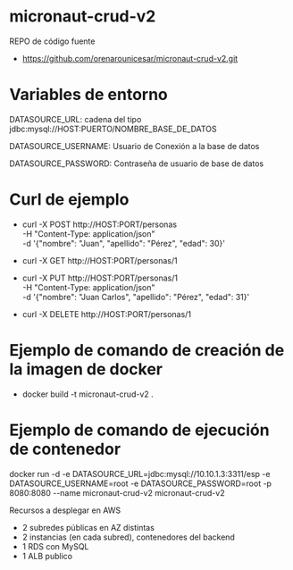 # micronaut-crud-v2

REPO de código fuente
- https://github.com/orenarounicesar/micronaut-crud-v2.git


# Variables de entorno

DATASOURCE_URL: cadena del tipo jdbc:mysql://HOST:PUERTO/NOMBRE_BASE_DE_DATOS

DATASOURCE_USERNAME: Usuario de Conexión a la base de datos

DATASOURCE_PASSWORD: Contraseña de usuario de base de datos


# Curl de ejemplo

- curl -X POST http://HOST:PORT/personas \
-H "Content-Type: application/json" \
-d '{"nombre": "Juan", "apellido": "Pérez", "edad": 30}'


- curl -X GET http://HOST:PORT/personas/1


- curl -X PUT http://HOST:PORT/personas/1 \
-H "Content-Type: application/json" \
-d '{"nombre": "Juan Carlos", "apellido": "Pérez", "edad": 31}'


- curl -X DELETE http://HOST:PORT/personas/1


# Ejemplo de comando de creación de la imagen de docker
- docker build -t micronaut-crud-v2 .

# Ejemplo de comando de ejecución de contenedor
docker run -d -e DATASOURCE_URL=jdbc:mysql://10.10.1.3:3311/esp -e DATASOURCE_USERNAME=root -e DATASOURCE_PASSWORD=root -p 8080:8080 --name micronaut-crud-v2 micronaut-crud-v2



Recursos a desplegar en AWS
- 2 subredes públicas en AZ distintas
- 2 instancias (en cada subred), contenedores del backend
- 1 RDS con MySQL
- 1 ALB publico
